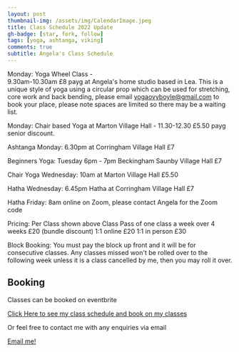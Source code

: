 ```yaml
---
layout: post
thumbnail-img: /assets/img/CalendarImage.jpeg
title: Class Schedule 2022 Update
gh-badge: [star, fork, follow]
tags: [yoga, ashtanga, viking]
comments: true
subtitle: Angela's Class Schedule
---
```


Monday: Yoga Wheel Class -  
9.30am-10.30am 
£8 payg at Angela's home studio based in Lea. This is a unique style of yoga using a circular prop which can be used for stretching, core work and back bending, please email yogaovyboyle@gmail.com to book your place, please note spaces are limited so there may be a waiting list. 

Monday: Chair based Yoga at Marton Village Hall - 11.30-12.30 £5.50 payg senior discount.

Ashtanga Monday: 6.30pm at Corringham Village Hall £7

Beginners Yoga: Tuesday 6pm - 7pm Beckingham Saunby Village Hall £7

Chair Yoga Wednesday: 10am at Marton Village Hall £5.50

Hatha Wednesday: 6.45pm Hatha at Corringham Village Hall £7

Hatha Friday: 8am online on Zoom, please contact Angela for the Zoom code


Pricing: 
Per Class shown above
Class Pass of one class a week over 4 weeks £20 (bundle discount) 
1:1 online £20 
1:1 in person £30 

Block Booking: You must pay the block up front and it will be for consecutive classes.  Any classes missed won't be rolled over to the following week unless it is a class cancelled by me, then you may roll it over.

## Booking

Classes can be booked on eventbrite

<a href="https://www.eventbrite.co.uk/o/viking-yoga-32244940565">Click Here to see my class schedule and book on my classes</a>

Or feel free to contact me with any enquiries via email

[Email me!](mailto:yogaovyboyle@gmail.com)
